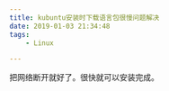```yaml
---
title: kubuntu安装时下载语言包很慢问题解决
date: 2019-01-03 21:34:48
tags:
	- Linux

---
```




把网络断开就好了。很快就可以安装完成。